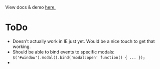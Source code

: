 View docs & demo [here.](http://dl.dropbox.com/u/780754/jquery-modal/example.html)

ToDo
====

* Doesn't actually work in IE just yet.  Would be a nice touch to get that working.
* Should be able to bind events to specific modals: `$('#window').modal().bind('modal:open' function() { ... });`
* 